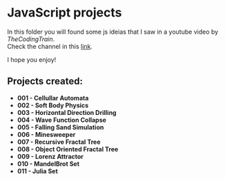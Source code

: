# JavaScript projects
In this folder you will found some js ideias that I saw in a youtube video by _TheCodingTrain_.\
Check the channel in this [link](https://www.youtube.com/@TheCodingTrain).

I hope you enjoy!

## Projects created:
- **001 - Cellullar Automata**
- **002 - Soft Body Physics**
- **003 - Horizontal Direction Drilling**
- **004 - Wave Function Collapse**
- **005 - Falling Sand Simulation**
- **006 - Minesweeper**
- **007 - Recursive Fractal Tree**
- **008 - Object Oriented Fractal Tree**
- **009 - Lorenz Attractor**
- **010 - MandelBrot Set**
- **011 - Julia Set**
